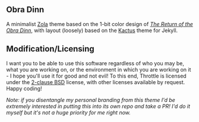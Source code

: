 ## Obra Dinn

A minimalist [Zola][zola] theme based on the 1-bit color design of [*The Return of the Obra Dinn*][obdn], with layout (loosely) based on the [Kactus][kact] theme for Jekyll.

## Modification/Licensing

I want you to be able to use this software regardless of who you may be, what you are working on, or the environment in which you are working on it - I hope you'll use it for good and not evil! To this end, Throttle is licensed under the [2-clause BSD][2cbsd] license, with other licenses available by request. Happy coding!

*Note: if you disentangle my personal branding from this theme I'd be extremely interested in putting this into its own repo and take a PR! I'd do it myself but it's not a huge priority for me right now.*

[zola]: https://www.getzola.org/
[obdn]: https://obradinn.com/
[kact]:  http://jekyllthemes.org/themes/kactus/
[2cbsd]: https://opensource.org/licenses/BSD-2-Clause

